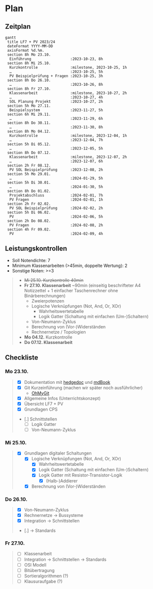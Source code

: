 # Plan

## Zeitplan

```mermaid
gantt
 title LF7 + PV 2023/24
 dateFormat YYYY-MM-DD
 axisFormat %d.%m.
 section 8h Mo 23.10.
  Einführung                  :2023-10-23, 8h
 section 8h Mi 25.10.
  Kurzkontrolle               :milestone, 2023-10-25, 1h
  …                           :2023-10-25, 5h
  PV Beispielprüfung + Fragen :2023-10-25, 3h
 section 8h Do 26.10.
  …                           :2023-10-26, 8h
 section 8h Fr 27.10.
  Klassenarbeit               :milestone, 2023-10-27, 2h
  …                           :2023-10-27, 4h
  SOL Planung Projekt         :2023-10-27, 2h
 section 5h Mo 27.11.
  Beispielsystem              :2023-11-27, 5h
 section 6h Mi 29.11.
  …                           :2023-11-29, 6h
 section 8h Do 30.11.
  …                           :2023-11-30, 8h
 section 8h Mo 04.12.
  Kurzkontrolle               :milestone, 2023-12-04, 1h
  …                           :2023-12-04, 7h
 section 5h Di 05.12.
  …                           :2023-12-05, 5h
 section 8h Do 07.12.
  Klassenarbeit               :milestone, 2023-12-07, 2h
  …                           :2023-12-07, 6h
 section 2h Fr 08.12.
  PV SOL Beispielprüfung      :2023-12-08, 2h
 section 5h Mo 29.01.
  …                           :2024-01-29, 5h
 section 5h Di 30.01.
  …                           :2024-01-30, 5h
 section 8h Do 01.02.
  Projektabschluss            :2024-02-01, 7h
  PV Fragen                   :2024-02-01, 1h
 section 2h Fr 02.02.
  PV SOL Beispielprüfung      :2024-02-02, 2h
 section 5h Di 06.02.
  PV                          :2024-02-06, 5h
 section 2h Do 08.02.
  PV Fragen                   :2024-02-08, 2h
 section 4h Fr 09.02.
  PV                          :2024-02-09, 4h
```

## Leistungskontrollen

* Soll Notendichte: 7 
* Minimum Klassenarbeiten (>45min, doppelte Wertung): 2
* Sonstige Noten: >=3

> * ~~Mi 25.10. Kurzkontrolle 40min~~
> * **Fr 27.10. Klassenarbeit** ~90min (einseitig beschrifteter A4 Notizzettel + 1 einfacher Taschenrechner ohne Binärberechnungen)
>   * Zweierpotenzen
>   * Logische Verknüpfungen (Not, And, Or, XOr)
>     * Wahrheitswertetabelle
>     * Logik Gatter (Schaltung mit einfachen (Um-)Schaltern)
>   * Von-Neumann-Zyklus
>   * Berechnung von (Vor-)Widerständen
>   * Rechnernetze / Topologien
> * **Mo 04.12.** Kurzkontrolle
> * **Do 07.12. Klassenarbeit**

## Checkliste

### Mo 23.10.
> - [x] Dokumentation mit [hedgedoc](https://hedgedoc.c3d2.de/) und [mdBook](https://rust-lang.github.io/mdBook/)
> - [x] Git Kurzeinführung (machen wir später noch ausführlicher)
>   * [OhMyGit](https://ohmygit.org/)
> - [x] Allgemeine Infos (Unterrichtskonzept)
> - [x] Übersicht LF7 + PV
> - [x] Grundlagen CPS
> - [.] Schnittstellen
>   - [ ] Logik Gatter
>   - [ ] Von-Neumann-Zyklus

### Mi 25.10.
> - [x] Grundlagen digitaler Schaltungen
>   - [x] Logische Verknüpfungen (Not, And, Or, XOr)
>     - [x] Wahrheitswertetabelle
>     - [x] Logik Gatter (Schaltung mit einfachen (Um-)Schaltern)
>     - [x] Logik Gatter mit Resistor-Transistor-Logik
>       - [x] (Halb-)Addierer
>   - [x] Berechnung von (Vor-)Widerständen

### Do 26.10.
> - [x] Von-Neumann-Zyklus
> - [x] Rechnernetze -> Bussysteme
> - [x] Integration -> Schnittstellen
> -   [.] -> Standards

### Fr 27.10.
> - [ ] Klassenarbeit
> - [ ] Integration -> Schnittstellen -> Standards
> - [ ] OSI Modell
> - [ ] Bitübertragung
> - [ ] Sortieralgorithmen (?)
>  - [ ] Klausuraufgabe (?)
